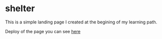 # shelter

This is a simple landing page I created at the begining of my learning path.

Deploy of the page you can see [here](https://yupodd.github.io/shelter/)